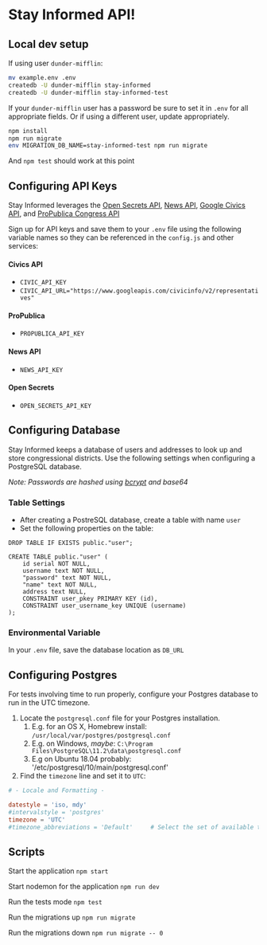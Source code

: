 # Stay Informed API!

## Local dev setup

If using user `dunder-mifflin`:

```bash
mv example.env .env
createdb -U dunder-mifflin stay-informed
createdb -U dunder-mifflin stay-informed-test
```

If your `dunder-mifflin` user has a password be sure to set it in `.env` for all appropriate fields. Or if using a different user, update appropriately.

```bash
npm install
npm run migrate
env MIGRATION_DB_NAME=stay-informed-test npm run migrate
```

And `npm test` should work at this point

## Configuring API Keys

Stay Informed leverages the [Open Secrets API](https://opensecrets.org/open-data/api-documentation), [News API](https://www.npmjs.com/package/newsapi), [Google Civics API](https://developers.google.com/civic-information/), and [ProPublica Congress API](https://www.propublica.org/datastore/api/propublica-congress-api)

Sign up for API keys and save them to your `.env` file using the following variable names so they can be referenced in the `config.js` and other services:

#### Civics API

* `CIVIC_API_KEY`
* `CIVIC_API_URL="https://www.googleapis.com/civicinfo/v2/representatives"`

#### ProPublica

* `PROPUBLICA_API_KEY`

#### News API

* `NEWS_API_KEY`

#### Open Secrets

* `OPEN_SECRETS_API_KEY`


## Configuring Database

Stay Informed keeps a database of users and addresses to look up and store congressional districts. Use the following settings when configuring a PostgreSQL database.

_Note: Passwords are hashed using [bcrypt](https://www.npmjs.com/package/bcrypt) and base64_

### Table Settings

* After creating a PostreSQL database, create a table with name `user`
* Set the following properties on the table:

```
DROP TABLE IF EXISTS public."user";

CREATE TABLE public."user" (
	id serial NOT NULL,
	username text NOT NULL,
	"password" text NOT NULL,
	"name" text NOT NULL,
	address text NULL,
	CONSTRAINT user_pkey PRIMARY KEY (id),
	CONSTRAINT user_username_key UNIQUE (username)
);

```


### Environmental Variable

In your `.env` file, save the database location as `DB_URL`

## Configuring Postgres

For tests involving time to run properly, configure your Postgres database to run in the UTC timezone.

1. Locate the `postgresql.conf` file for your Postgres installation.
   1. E.g. for an OS X, Homebrew install: `/usr/local/var/postgres/postgresql.conf`
   2. E.g. on Windows, _maybe_: `C:\Program Files\PostgreSQL\11.2\data\postgresql.conf`
   3. E.g  on Ubuntu 18.04 probably: '/etc/postgresql/10/main/postgresql.conf'
2. Find the `timezone` line and set it to `UTC`:

```conf
# - Locale and Formatting -

datestyle = 'iso, mdy'
#intervalstyle = 'postgres'
timezone = 'UTC'
#timezone_abbreviations = 'Default'     # Select the set of available time zone
```



## Scripts

Start the application `npm start`

Start nodemon for the application `npm run dev`

Run the tests mode `npm test`

Run the migrations up `npm run migrate`

Run the migrations down `npm run migrate -- 0`
